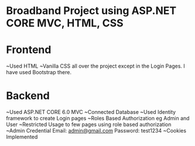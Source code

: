 # Broadband Project using ASP.NET CORE MVC, HTML, CSS

# Frontend
~Used HTML
~Vanilla CSS all over the project except in the Login Pages. I have used Bootstrap there.

# Backend
~Used ASP.NET CORE 6.0 MVC
~Connected Database
~Used Identity framework to create Login pages
~Roles Based Authorization eg Admin and User
~Restricted Usage to few pages using role based authorization
~Admin Credential
  Email: admin@gmail.com
  Password: test1234
~Cookies Implemented

